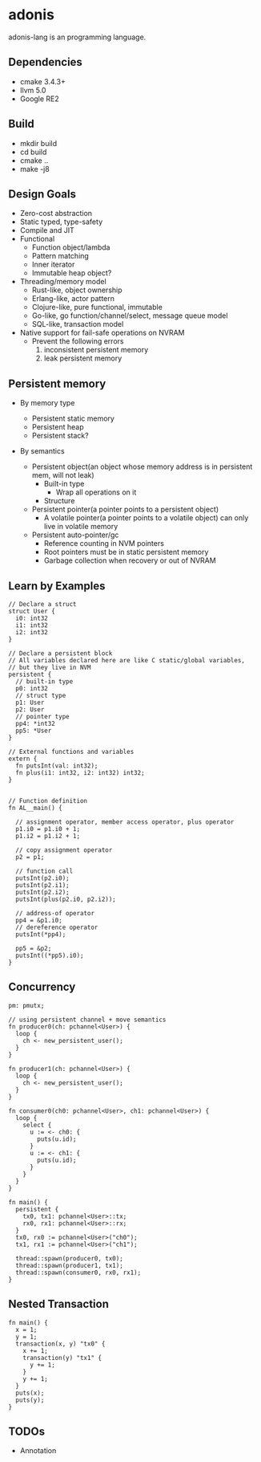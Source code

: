 # adonis
adonis-lang is an programming language.


## Dependencies

- cmake 3.4.3+
- llvm 5.0
- Google RE2

## Build

- mkdir build
- cd build
- cmake ..
- make -j8

## Design Goals
- Zero-cost abstraction
- Static typed, type-safety
- Compile and JIT
- Functional
  - Function object/lambda
  - Pattern matching
  - Inner iterator
  - Immutable heap object?
- Threading/memory model
  - Rust-like, object ownership
  - Erlang-like, actor pattern
  - Clojure-like, pure functional, immutable
  - Go-like, go function/channel/select, message queue model
  - SQL-like, transaction model
- Native support for fail-safe operations on NVRAM
  - Prevent the following errors
    1. inconsistent persistent memory
    1. leak persistent memory

## Persistent memory
- By memory type
  - Persistent static memory
  - Persistent heap
  - Persistent stack?

- By semantics
  - Persistent object(an object whose memory address is in persistent mem,
   will not leak)
    - Built-in type
      - Wrap all operations on it
    - Structure
  - Persistent pointer(a pointer points to a persistent object)
    - A volatile pointer(a pointer points to a volatile object) can
    only live in volatile memory
  - Persistent auto-pointer/gc
    - Reference counting in NVM pointers
    - Root pointers must be in static persistent memory
    - Garbage collection when recovery or out of NVRAM

## Learn by Examples
```
// Declare a struct
struct User {
  i0: int32
  i1: int32
  i2: int32
}

// Declare a persistent block
// All variables declared here are like C static/global variables,
// but they live in NVM
persistent {
  // built-in type
  p0: int32
  // struct type
  p1: User
  p2: User
  // pointer type
  pp4: *int32
  pp5: *User
}

// External functions and variables
extern {
  fn putsInt(val: int32);
  fn plus(i1: int32, i2: int32) int32;
}


// Function definition
fn AL__main() {

  // assignment operator, member access operator, plus operator
  p1.i0 = p1.i0 + 1;
  p1.i2 = p1.i2 + 1;

  // copy assignment operator
  p2 = p1;

  // function call
  putsInt(p2.i0);
  putsInt(p2.i1);
  putsInt(p2.i2);
  putsInt(plus(p2.i0, p2.i2));

  // address-of operator
  pp4 = &p1.i0;
  // dereference operator
  putsInt(*pp4);

  pp5 = &p2;
  putsInt((*pp5).i0);
}
```

## Concurrency
```
pm: pmutx;

// using persistent channel + move semantics
fn producer0(ch: pchannel<User>) {
  loop {
    ch <- new_persistent_user();
  }
}

fn producer1(ch: pchannel<User>) {
  loop {
    ch <- new_persistent_user();
  }
}

fn consumer0(ch0: pchannel<User>, ch1: pchannel<User>) {
  loop {
    select {
      u := <- ch0: {
        puts(u.id);
      }
      u := <- ch1: {
        puts(u.id);
      }
    }
  }
}

fn main() {
  persistent {
    tx0, tx1: pchannel<User>::tx;
    rx0, rx1: pchannel<User>::rx;
  }
  tx0, rx0 := pchannel<User>("ch0");
  tx1, rx1 := pchannel<User>("ch1");

  thread::spawn(producer0, tx0);
  thread::spawn(producer1, tx1);
  thread::spawn(consumer0, rx0, rx1);
}
```

## Nested Transaction
```
fn main() {
  x = 1;
  y = 1;
  transaction(x, y) "tx0" {
    x += 1;
    transaction(y) "tx1" {
      y += 1;
    }
    y += 1;
  }
  puts(x);
  puts(y);
}
```

## TODOs

- Annotation
